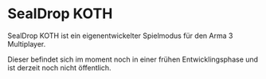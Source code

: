 SealDrop KOTH
==================

SealDrop KOTH ist ein eigenentwickelter Spielmodus für den Arma 3 Multiplayer.


Dieser befindet sich im moment noch in einer frühen Entwicklingsphase und ist derzeit noch nicht öffentlich.